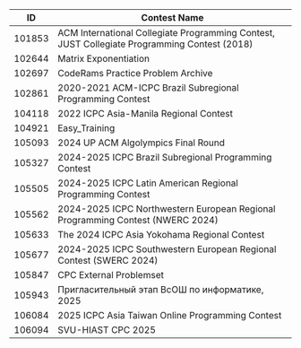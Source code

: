 | ID | Contest Name |
|---|---|
|101853| ACM International Collegiate Programming Contest, JUST Collegiate Programming Contest (2018) |
|102644| Matrix Exponentiation |
|102697| CodeRams Practice Problem Archive |
|102861| 2020-2021 ACM-ICPC Brazil Subregional Programming Contest |
|104118| 2022 ICPC Asia-Manila Regional Contest |
|104921| Easy_Training |
|105093| 2024 UP ACM Algolympics Final Round |
|105327| 2024-2025 ICPC Brazil Subregional Programming Contest |
|105505| 2024-2025 ICPC Latin American Regional Programming Contest |
|105562| 2024-2025 ICPC Northwestern European Regional Programming Contest (NWERC 2024) | 
|105633| The 2024 ICPC Asia Yokohama Regional Contest | 
|105677| 2024-2025 ICPC Southwestern European Regional Contest (SWERC 2024) |
|105847| CPC External Problemset |
|105943| Пригласительный этап ВсОШ по информатике, 2025 |
|106084| 2025 ICPC Asia Taiwan Online Programming Contest | 
|106094| SVU-HIAST CPC 2025 | 
